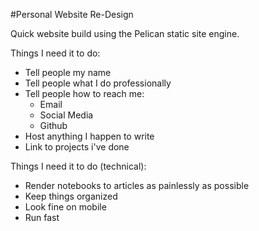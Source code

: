 #Personal Website Re-Design

Quick website build using the Pelican static site engine.

Things I need it to do:
* Tell people my name
* Tell people what I do professionally
* Tell people how to reach me:
  * Email
  * Social Media
  * Github
* Host anything I happen to write
* Link to projects i've done

Things I need it to do (technical):
* Render notebooks to articles as painlessly as possible
* Keep things organized
* Look fine on mobile
* Run fast 
